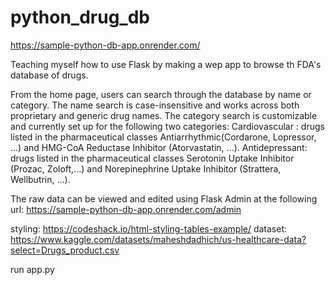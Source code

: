 # python_drug_db
https://sample-python-db-app.onrender.com/

Teaching myself how to use Flask by making a wep app to browse th FDA's database of drugs.

From the home page, users can search through the database by name or category.
The name search is case-insensitive and works across both proprietary and generic drug names.
The category search is customizable and currently set up for the following two categories:
Cardiovascular : drugs listed in the pharmaceutical classes Antiarrhythmic(Cordarone, Lopressor, ...) and HMG-CoA Reductase Inhibitor (Atorvastatin, ...).
Antidepressant: drugs listed in the pharmaceutical classes Serotonin Uptake Inhibitor (Prozac, Zoloft,...) and Norepinephrine Uptake Inhibitor (Strattera, Wellbutrin, ...).

The raw data can be viewed and edited using Flask Admin at the following url:
https://sample-python-db-app.onrender.com/admin

styling: https://codeshack.io/html-styling-tables-example/
dataset: https://www.kaggle.com/datasets/maheshdadhich/us-healthcare-data?select=Drugs_product.csv

run app.py

